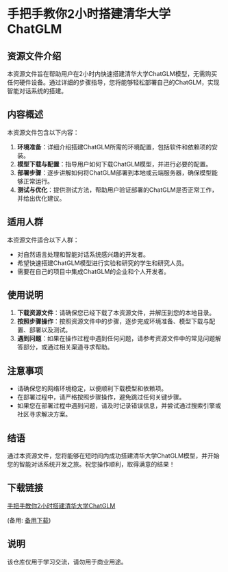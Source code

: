 # 手把手教你2小时搭建清华大学ChatGLM

## 资源文件介绍

本资源文件旨在帮助用户在2小时内快速搭建清华大学ChatGLM模型，无需购买任何硬件设备。通过详细的步骤指导，您将能够轻松部署自己的ChatGLM，实现智能对话系统的搭建。

## 内容概述

本资源文件包含以下内容：

1. **环境准备**：详细介绍搭建ChatGLM所需的环境配置，包括软件和依赖项的安装。
2. **模型下载与配置**：指导用户如何下载ChatGLM模型，并进行必要的配置。
3. **部署步骤**：逐步讲解如何将ChatGLM部署到本地或云端服务器，确保模型能够正常运行。
4. **测试与优化**：提供测试方法，帮助用户验证部署的ChatGLM是否正常工作，并给出优化建议。

## 适用人群

本资源文件适合以下人群：

- 对自然语言处理和智能对话系统感兴趣的开发者。
- 希望快速搭建ChatGLM模型进行实验和研究的学生和研究人员。
- 需要在自己的项目中集成ChatGLM的企业和个人开发者。

## 使用说明

1. **下载资源文件**：请确保您已经下载了本资源文件，并解压到您的本地目录。
2. **按照步骤操作**：按照资源文件中的步骤，逐步完成环境准备、模型下载与配置、部署以及测试。
3. **遇到问题**：如果在操作过程中遇到任何问题，请参考资源文件中的常见问题解答部分，或通过相关渠道寻求帮助。

## 注意事项

- 请确保您的网络环境稳定，以便顺利下载模型和依赖项。
- 在部署过程中，请严格按照步骤操作，避免跳过任何关键步骤。
- 如果您在部署过程中遇到问题，请及时记录错误信息，并尝试通过搜索引擎或社区寻求解决方案。

## 结语

通过本资源文件，您将能够在短时间内成功搭建清华大学ChatGLM模型，并开始您的智能对话系统开发之旅。祝您操作顺利，取得满意的结果！

## 下载链接
[手把手教你2小时搭建清华大学ChatGLM](https://pan.quark.cn/s/f2d864360cf1) 

(备用: [备用下载](https://pan.baidu.com/s/1OD5tCNXk8bjtsJfShGxiIQ?pwd=1234))

## 说明

该仓库仅用于学习交流，请勿用于商业用途。
